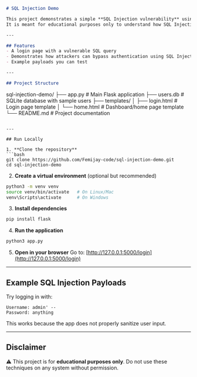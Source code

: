 ```markdown
# SQL Injection Demo

This project demonstrates a simple **SQL Injection vulnerability** using **Flask** and **SQLite**.  
It is meant for educational purposes only to understand how SQL Injection works and why secure coding practices are important.

---

## Features
- A login page with a vulnerable SQL query
- Demonstrates how attackers can bypass authentication using SQL Injection
- Example payloads you can test

---

## Project Structure

```

sql-injection-demo/
├── app.py              # Main Flask application
├── users.db            # SQLite database with sample users
├── templates/
│   ├── login.html      # Login page template
│   └── home.html       # Dashboard/home page template
└── README.md           # Project documentation

````

---

## Run Locally

1. **Clone the repository**
```bash
git clone https://github.com/Femijay-code/sql-injection-demo.git
cd sql-injection-demo
````

2. **Create a virtual environment** (optional but recommended)

```bash
python3 -m venv venv
source venv/bin/activate   # On Linux/Mac
venv\Scripts\activate      # On Windows
```

3. **Install dependencies**

```bash
pip install flask
```

4. **Run the application**

```bash
python3 app.py
```

5. **Open in your browser**
   Go to: [http://127.0.0.1:5000/login](http://127.0.0.1:5000/login)

---

## Example SQL Injection Payloads

Try logging in with:

```
Username: admin' --
Password: anything
```

This works because the app does not properly sanitize user input.

---

## Disclaimer

⚠️ This project is for **educational purposes only**.
Do not use these techniques on any system without permission.

```
```
